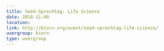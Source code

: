 ```yaml
---
title: Seed-Sprechtag: Life Science
date: 2018-11-08
location: 
link: http://biorn.org/event/seed-sprechtag-life-science/
usergroup: biorn
type: usergroup
---
```

